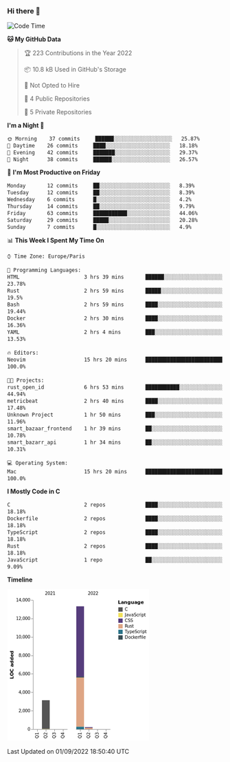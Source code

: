 ### Hi there 👋

<!--START_SECTION:waka-->
![Code Time](http://img.shields.io/badge/Code%20Time-1%2C592%20hrs%2047%20mins-blue)

**🐱 My GitHub Data** 

> 🏆 223 Contributions in the Year 2022
 > 
> 📦 10.8 kB Used in GitHub's Storage 
 > 
> 🚫 Not Opted to Hire
 > 
> 📜 4 Public Repositories 
 > 
> 🔑 5 Private Repositories  
 > 
**I'm a Night 🦉** 

```text
🌞 Morning    37 commits     ██████░░░░░░░░░░░░░░░░░░░   25.87% 
🌆 Daytime    26 commits     ████░░░░░░░░░░░░░░░░░░░░░   18.18% 
🌃 Evening    42 commits     ███████░░░░░░░░░░░░░░░░░░   29.37% 
🌙 Night      38 commits     ██████░░░░░░░░░░░░░░░░░░░   26.57%

```
📅 **I'm Most Productive on Friday** 

```text
Monday       12 commits     ██░░░░░░░░░░░░░░░░░░░░░░░   8.39% 
Tuesday      12 commits     ██░░░░░░░░░░░░░░░░░░░░░░░   8.39% 
Wednesday    6 commits      █░░░░░░░░░░░░░░░░░░░░░░░░   4.2% 
Thursday     14 commits     ██░░░░░░░░░░░░░░░░░░░░░░░   9.79% 
Friday       63 commits     ███████████░░░░░░░░░░░░░░   44.06% 
Saturday     29 commits     █████░░░░░░░░░░░░░░░░░░░░   20.28% 
Sunday       7 commits      █░░░░░░░░░░░░░░░░░░░░░░░░   4.9%

```


📊 **This Week I Spent My Time On** 

```text
⌚︎ Time Zone: Europe/Paris

💬 Programming Languages: 
HTML                     3 hrs 39 mins       ██████░░░░░░░░░░░░░░░░░░░   23.78% 
Rust                     2 hrs 59 mins       █████░░░░░░░░░░░░░░░░░░░░   19.5% 
Bash                     2 hrs 59 mins       ████░░░░░░░░░░░░░░░░░░░░░   19.44% 
Docker                   2 hrs 30 mins       ████░░░░░░░░░░░░░░░░░░░░░   16.36% 
YAML                     2 hrs 4 mins        ███░░░░░░░░░░░░░░░░░░░░░░   13.53%

🔥 Editors: 
Neovim                   15 hrs 20 mins      █████████████████████████   100.0%

🐱‍💻 Projects: 
rust_open_id             6 hrs 53 mins       ███████████░░░░░░░░░░░░░░   44.94% 
metricbeat               2 hrs 40 mins       ████░░░░░░░░░░░░░░░░░░░░░   17.48% 
Unknown Project          1 hr 50 mins        ███░░░░░░░░░░░░░░░░░░░░░░   11.96% 
smart_bazaar_frontend    1 hr 39 mins        ██░░░░░░░░░░░░░░░░░░░░░░░   10.78% 
smart_bazarr_api         1 hr 34 mins        ██░░░░░░░░░░░░░░░░░░░░░░░   10.31%

💻 Operating System: 
Mac                      15 hrs 20 mins      █████████████████████████   100.0%

```

**I Mostly Code in C** 

```text
C                        2 repos             ████░░░░░░░░░░░░░░░░░░░░░   18.18% 
Dockerfile               2 repos             ████░░░░░░░░░░░░░░░░░░░░░   18.18% 
TypeScript               2 repos             ████░░░░░░░░░░░░░░░░░░░░░   18.18% 
Rust                     2 repos             ████░░░░░░░░░░░░░░░░░░░░░   18.18% 
JavaScript               1 repo              ██░░░░░░░░░░░░░░░░░░░░░░░   9.09%

```


**Timeline**

![Chart not found](https://raw.githubusercontent.com/nu-wa/nu-wa/main/charts/bar_graph.png) 


 Last Updated on 01/09/2022 18:50:40 UTC
<!--END_SECTION:waka-->

<!--
**nu-wa/nu-wa** is a ✨ _special_ ✨ repository because its `README.md` (this file) appears on your GitHub profile.

Here are some ideas to get you started:

- 🔭 I’m currently working on ...
- 🌱 I’m currently learning ...
- 👯 I’m looking to collaborate on ...
- 🤔 I’m looking for help with ...
- 💬 Ask me about ...
- 📫 How to reach me: ...
- 😄 Pronouns: ...
- ⚡ Fun fact: ...
-->
